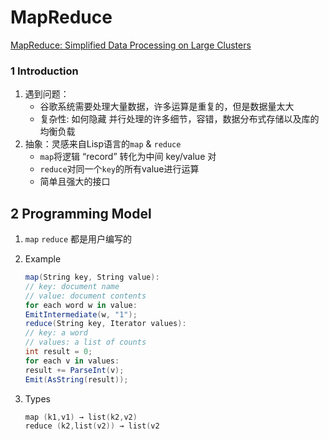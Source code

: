 # MapReduce

[MapReduce: Simplified Data Processing on Large Clusters](https://pdos.csail.mit.edu/6.824/papers/mapreduce.pdf)

### 1 Introduction

1. 遇到问题：
   - 谷歌系统需要处理大量数据，许多运算是重复的，但是数据量太大
   - 复杂性: 如何隐藏 并行处理的许多细节，容错，数据分布式存储以及库的均衡负载
2. 抽象：灵感来自Lisp语言的`map` & `reduce`
   - `map`将逻辑 “record” 转化为中间 key/value 对
   - `reduce`对同一个`key`的所有value进行运算
   - 简单且强大的接口

## 2 Programming Model

1. `map` `reduce` 都是用户编写的

2. Example

   ```c#
   map(String key, String value):
   // key: document name
   // value: document contents
   for each word w in value:
   EmitIntermediate(w, "1");
   reduce(String key, Iterator values):
   // key: a word
   // values: a list of counts
   int result = 0;
   for each v in values:
   result += ParseInt(v);
   Emit(AsString(result));
   ```

3. Types

   ```c++
   map (k1,v1) → list(k2,v2)
   reduce (k2,list(v2)) → list(v2
   ```

   

